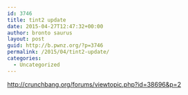 ```yaml
---
id: 3746
title: tint2 update
date: 2015-04-27T12:47:32+00:00
author: bronto saurus
layout: post
guid: http://b.pwnz.org/?p=3746
permalink: /2015/04/tint2-update/
categories:
  - Uncategorized
---
```

<http://crunchbang.org/forums/viewtopic.php?id=38696&p=2>